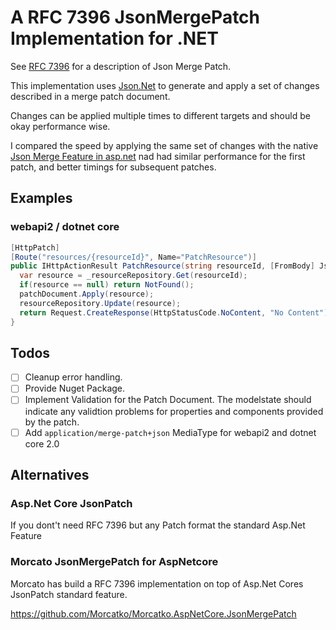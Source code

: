 # A RFC 7396 JsonMergePatch Implementation for .NET

See [RFC 7396](https://tools.ietf.org/html/rfc7396) for a description of Json Merge Patch.

This implementation uses [Json.Net](https://www.newtonsoft.com/json) to generate and apply a set of changes described in a merge patch document.

Changes can be applied multiple times to different targets and should be okay performance wise.

I compared the speed by applying the same set of changes with the native
[Json Merge Feature in asp.net](https://github.com/aspnet/JsonPatch) nad had similar performance for the first patch, and better timings for subsequent patches.


## Examples

### webapi2 / dotnet core

~~~cs
[HttpPatch]
[Route("resources/{resourceId}", Name="PatchResource")]
public IHttpActionResult PatchResource(string resourceId, [FromBody] JsonMergePatchDocument<Resource> patchDocument) {
  var resource = _resourceRepository.Get(resourceId);
  if(resource == null) return NotFound();
  patchDocument.Apply(resource);
  resourceRepository.Update(resource);
  return Request.CreateResponse(HttpStatusCode.NoContent, "No Content");
}
~~~

## Todos

* [ ] Cleanup error handling.
* [ ] Provide Nuget Package.
* [ ] Implement Validation for the Patch Document. The modelstate should indicate any validtion problems for properties and components provided by the patch.
* [ ] Add `application/merge-patch+json` MediaType for webapi2 and dotnet core 2.0

## Alternatives

### Asp.Net Core JsonPatch
If you dont't need RFC 7396 but any Patch format the standard Asp.Net Feature

### Morcato JsonMergePatch for AspNetcore
Morcato has build a RFC 7396 implementation on top of Asp.Net Cores JsonPatch standard feature.

https://github.com/Morcatko/Morcatko.AspNetCore.JsonMergePatch
